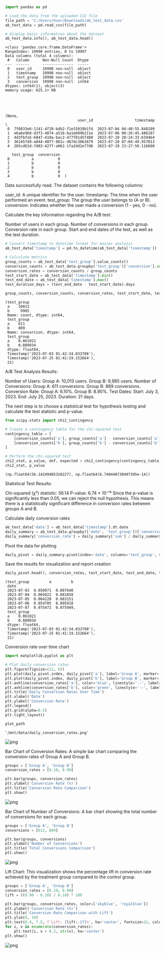 ```python
import pandas as pd

# Load the data from the uploaded CSV file
file_path = 'C:/Users/User/Downloads/ab_test_data.csv'
ab_test_data = pd.read_csv(file_path)

# Display basic information about the dataset
ab_test_data.info(), ab_test_data.head()

```

    <class 'pandas.core.frame.DataFrame'>
    RangeIndex: 19998 entries, 0 to 19997
    Data columns (total 4 columns):
     #   Column      Non-Null Count  Dtype 
    ---  ------      --------------  ----- 
     0   user_id     19998 non-null  object
     1   timestamp   19998 non-null  object
     2   test_group  19998 non-null  object
     3   conversion  19998 non-null  int64 
    dtypes: int64(1), object(3)
    memory usage: 625.1+ KB





    (None,
                                     user_id                   timestamp  \
     0  7f6833e6-1141-4f20-b4b2-f1e31019b1fd  2023-07-04 04:40:55.848109   
     1  e6a6e960-d3f3-4074-a516-ba1e609b211e  2023-07-06 00:26:45.486187   
     2  4d3fbfa5-6847-410a-bac2-477f01d5f400  2023-07-10 20:24:33.639464   
     3  361457d9-a044-48f7-981c-d67dc3861679  2023-07-20 07:04:49.957013   
     4  285cd63d-7d03-427f-a062-1fa2dd2e77d6  2023-07-19 23:27:50.116680   
     
       test_group  conversion  
     0          a           0  
     1          b           0  
     2          b           0  
     3          b           0  
     4          b           0  )



Data successfully read. The dataset contains the following columns:

user_id: A unique identifier for the user.
timestamp: The time when the user performed an event.
test_group: The group the user belongs to (A or B).
conversion: Indicates whether the user made a conversion (1 - yes, 0 - no).

Сalculate the key information regarding the A/B test:

Number of users in each group.
Number of conversions in each group.
Conversion rate in each group.
Start and end dates of the test, as well as the test duration.


```python
# Convert timestamp to datetime format for easier analysis
ab_test_data['timestamp'] = pd.to_datetime(ab_test_data['timestamp'])

# Calculate metrics
group_counts = ab_test_data['test_group'].value_counts()
conversion_counts = ab_test_data.groupby('test_group')['conversion'].sum()
conversion_rates = conversion_counts / group_counts
test_start_date = ab_test_data['timestamp'].min()
test_end_date = ab_test_data['timestamp'].max()
test_duration_days = (test_end_date - test_start_date).days

group_counts, conversion_counts, conversion_rates, test_start_date, test_end_date, test_duration_days

```




    (test_group
     a    10013
     b     9985
     Name: count, dtype: int64,
     test_group
     a    611
     b    889
     Name: conversion, dtype: int64,
     test_group
     a    0.061021
     b    0.089034
     dtype: float64,
     Timestamp('2023-07-03 01:42:34.033708'),
     Timestamp('2023-07-25 01:41:19.152664'),
     21)



A/B Test Analysis Results:

Number of Users:
Group A: 10,013 users.
Group B: 9,985 users.
Number of Conversions:
Group A: 611 conversions.
Group B: 889 conversions.
Conversion Rate:
Group A: 6.10%.
Group B: 8.90%.
Test Dates:
Start: July 3, 2023.
End: July 25, 2023.
Duration: 21 days.

The next step is to choose a statistical test for hypothesis testing and calculate the test statistic and p-value.


```python
from scipy.stats import chi2_contingency

# Create a contingency table for the chi-squared test
contingency_table = [
    [conversion_counts['a'], group_counts['a'] - conversion_counts['a']],
    [conversion_counts['b'], group_counts['b'] - conversion_counts['b']]
]

# Perform the chi-squared test
chi2_stat, p_value, dof, expected = chi2_contingency(contingency_table)
chi2_stat, p_value

```




    (np.float64(56.14249485320227), np.float64(6.740440730497395e-14))



Statistical Test Results:

Chi-squared (χ²) statistic: 56.14
P-value: 6.74 × 10⁻¹⁴
Since the p-value is significantly less than 0.05, we can reject the null hypothesis. This means there is a statistically significant difference in conversion rates between groups A and B.

Сalculate daily conversion rates


```python
ab_test_data['date'] = ab_test_data['timestamp'].dt.date
daily_summary = ab_test_data.groupby(['date', 'test_group'])['conversion'].agg(['sum', 'count']).reset_index()
daily_summary['conversion_rate'] = daily_summary['sum'] / daily_summary['count']
```

Pivot the data for plotting


```python
daily_pivot = daily_summary.pivot(index='date', columns='test_group', values='conversion_rate')
```

Save the results for visualization and report creation


```python
daily_pivot.head(), conversion_rates, test_start_date, test_end_date, test_duration_days
```




    (test_group         a         b
     date                          
     2023-07-03  0.050971  0.087640
     2023-07-04  0.065022  0.081858
     2023-07-05  0.064220  0.083151
     2023-07-06  0.054705  0.095918
     2023-07-07  0.075472  0.075949,
     test_group
     a    0.061021
     b    0.089034
     dtype: float64,
     Timestamp('2023-07-03 01:42:34.033708'),
     Timestamp('2023-07-25 01:41:19.152664'),
     21)



Сonversion rate over time chart 


```python
import matplotlib.pyplot as plt

# Plot daily conversion rates
plt.figure(figsize=(12, 6))
plt.plot(daily_pivot.index, daily_pivot['a'], label='Group A', marker='o', linestyle='-', color='blue')
plt.plot(daily_pivot.index, daily_pivot['b'], label='Group B', marker='o', linestyle='-', color='green')
plt.axhline(conversion_rates['a'], color='blue', linestyle='--', label='Average A')
plt.axhline(conversion_rates['b'], color='green', linestyle='--', label='Average B')
plt.title('Daily Conversion Rates Over Time')
plt.xlabel('Date')
plt.ylabel('Conversion Rate')
plt.legend()
plt.grid(alpha=0.5)
plt.tight_layout()

plot_path
```




    '/mnt/data/daily_conversion_rates.png'




    
![png](output_15_1.png)
    


Bar Chart of Conversion Rates: A simple bar chart comparing the conversion rates of Group A and Group B.


```python
groups = ['Group A', 'Group B']
conversion_rates = [6.10, 8.90]

plt.bar(groups, conversion_rates)
plt.ylabel('Conversion Rate (%)')
plt.title('Conversion Rate Comparison')
plt.show()
```


    
![png](output_17_0.png)
    


Bar Chart of Number of Conversions: A bar chart showing the total number of conversions for each group.


```python
groups = ['Group A', 'Group B']
conversions = [611, 889]

plt.bar(groups, conversions)
plt.ylabel('Number of Conversions')
plt.title('Total Conversions Comparison')
plt.show()
```


    
![png](output_19_0.png)
    


Lift Chart: This visualization shows the percentage lift in conversion rate achieved by the treatment group compared to the control group.


```python
groups = ['Group A', 'Group B']
conversion_rates = [6.10, 8.90]
lift = ((8.90 - 6.10) / 6.10) * 100

plt.bar(groups, conversion_rates, color=['skyblue', 'royalblue'])
plt.ylabel('Conversion Rate (%)')
plt.title('Conversion Rate Comparison with Lift')
plt.ylim(0, 10)
plt.text(0.4, 7.5, f'Lift: {lift:.1f}%', ha='center', fontsize=12, color='green') # Аннотация
for i, v in enumerate(conversion_rates):
    plt.text(i, v + 0.2, str(v), ha='center')
plt.show()
```


    
![png](output_21_0.png)
    

